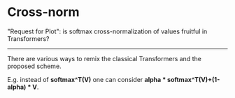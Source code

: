 # Cross-norm

"Request for Plot": is softmax cross-normalization of values fruitful in Transformers?

---

There are various ways to remix the classical Transformers and the proposed scheme.

E.g. instead of __softmax^T(V)__ one can consider __alpha * softmax^T(V)+(1-alpha) * V__.
